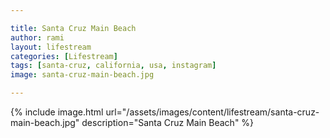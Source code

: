 ```yaml
---

title: Santa Cruz Main Beach
author: rami
layout: lifestream
categories: [Lifestream]
tags: [santa-cruz, california, usa, instagram]
image: santa-cruz-main-beach.jpg

---
```


{% include image.html url="/assets/images/content/lifestream/santa-cruz-main-beach.jpg" description="Santa Cruz Main Beach" %}
